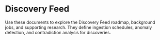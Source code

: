 # Discovery Feed

Use these documents to explore the Discovery Feed roadmap, background jobs, and supporting research. They define ingestion schedules, anomaly detection, and contradiction analysis for discoveries.
